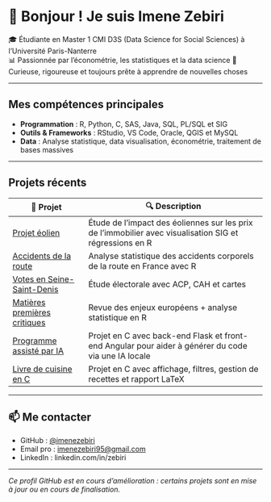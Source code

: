# 👋 Bonjour ! Je suis Imene Zebiri

🎓 Étudiante en Master 1 CMI D3S (Data Science for Social Sciences) à l’Université Paris-Nanterre  
📊 Passionnée par l’économétrie, les statistiques et la data science
🧠 Curieuse, rigoureuse et toujours prête à apprendre de nouvelles choses

---

## Mes compétences principales

- **Programmation** : R, Python, C, SAS, Java, SQL, PL/SQL et SIG
- **Outils & Frameworks** : RStudio, VS Code, Oracle, QGIS et MySQL
- **Data** : Analyse statistique, data visualisation, économétrie, traitement de bases massives

---

## Projets récents

| 📁 Projet | 🔍 Description |
|----------|----------------|
| [Projet éolien](https://github.com/imenezebiri/projet-eolienne) | Étude de l’impact des éoliennes sur les prix de l’immobilier avec visualisation SIG et régressions en R |
| [Accidents de la route](https://github.com/imenezebiri/projet_accidents) | Analyse statistique des accidents corporels de la route en France avec R |
| [Votes en Seine-Saint-Denis](https://github.com/imenezebiri/projet_vote_SeineStDenis) | Étude électorale avec ACP, CAH et cartes |
| [Matières premières critiques](https://github.com/imenezebiri/revue_MCP) | Revue des enjeux européens + analyse statistique en R |
| [Programme assisté par IA](https://github.com/imenezebiri/projet_programme_assist-IA) | Projet en C avec back-end Flask et front-end Angular pour aider à générer du code via une IA locale |
| [Livre de cuisine en C](https://github.com/imenezebiri/projet_livrecuisine) | Projet en C avec affichage, filtres, gestion de recettes et rapport LaTeX |

---

## 📫 Me contacter

- GitHub : [@imenezebiri](https://github.com/imenezebiri)
- Email pro : imenezebiri95@gmail.com
- LinkedIn : linkedin.com/in/zebiri

---

*Ce profil GitHub est en cours d’amélioration : certains projets sont en mise à jour ou en cours de finalisation.*
